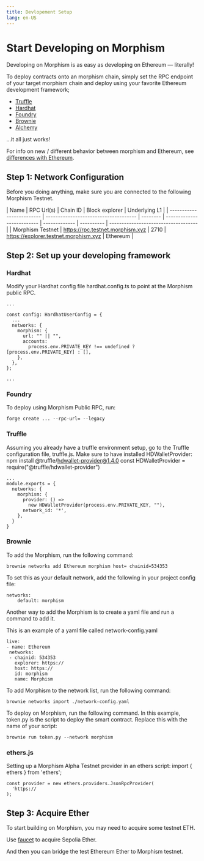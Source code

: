 ```yaml
---
title: Devlopement Setup
lang: en-US
---
```


# Start Developing on Morphism

Developing on Morphism is as easy as developing on Ethereum — literally!

To deploy contracts onto an morphism chain, simply set the RPC endpoint of your target morphism chain and deploy using your favorite Ethereum development framework;

- [Truffle](https://trufflesuite.com/)
- [Hardhat](https://hardhat.org/)
- [Foundry](https://github.com/foundry-rs/foundry)
- [Brownie](https://eth-brownie.readthedocs.io/en/stable/)
- [Alchemy](https://docs.alchemy.com/reference/alchemy-sdk-quickstart)

...it all just works!

<!-- For examples of deploying with hardhat see [practice examples](../Practice%20Examples/1-ERC20.md). -->

For info on new / different behavior between morphism and Ethereum, see [differences with Ethereum](./1-diff.md).

## Step 1: Network Configuration

Before you doing anything, make sure you are connected to the following Morphism Testnet.

| Name                      | RPC Url(s)                            | Chain ID | Block explorer             | Underlying L1 |
| ------------------------- | ------------------------------------- | -------- | -------------------------- | ------------- | ---------- | ------------------------------------ |
| Morphism Testnet             | https://rpc.testnet.morphism.xyz        | 2710    | https://explorer.testnet.morphism.xyz      | Ethereum      |


## Step 2: Set up your developing framework



### Hardhat

Modify your Hardhat config file hardhat.config.ts to point at the Morphism public RPC.
```
...

const config: HardhatUserConfig = {
  ...
  networks: {
    morphism: {
      url: "" || "",
      accounts:
        process.env.PRIVATE_KEY !== undefined ? [process.env.PRIVATE_KEY] : [],
    },
  },
};

...
```

### Foundry

To deploy using Morphism Public RPC, run:
```
forge create ... --rpc-url= --legacy
```


### Truffle
Assuming you already have a truffle environment setup, go to the Truffle configuration file, truffle.js. Make sure to have installed HDWalletProvider: npm install @truffle/hdwallet-provider@1.4.0
const HDWalletProvider = require("@truffle/hdwallet-provider")

```
...
module.exports = {
  networks: {
    morphism: {
      provider: () =>
        new HDWalletProvider(process.env.PRIVATE_KEY, ""),
      network_id: '*',
    },
  }
}

```

### Brownie

To add the Morphism, run the following command:
```
brownie networks add Ethereum morphism host= chainid=534353
```

To set this as your default network, add the following in your project config file:
```
networks:
    default: morphism    
```

Another way to add the Morphism is to create a yaml file and run a command to add it.

This is an example of a yaml file called network-config.yaml
```
live:
- name: Ethereum
 networks:
 - chainid: 534353
   explorer: https://
   host: https://
   id: morphism
   name: Morphism
```
To add Morphism to the network list, run the following command:
```
brownie networks import ./network-config.yaml
```

To deploy on Morphism, run the following command. In this example, token.py is the script to deploy the smart contract. Replace this with the name of your script:
```
brownie run token.py --network morphism
```

### ethers.js

Setting up a Morphism Alpha Testnet provider in an ethers script:
import { ethers } from 'ethers';

```
const provider = new ethers.providers.JsonRpcProvider(
  'https://
);
```
## Step 3: Acquire Ether

To start building on Morphism, you may need to acquire some testnet ETH. 

Use [faucet](../../quick-start/faucet) to acquire Sepolia Ether. 

And then you can bridge the test Ethereum Ether to Morphism testnet.